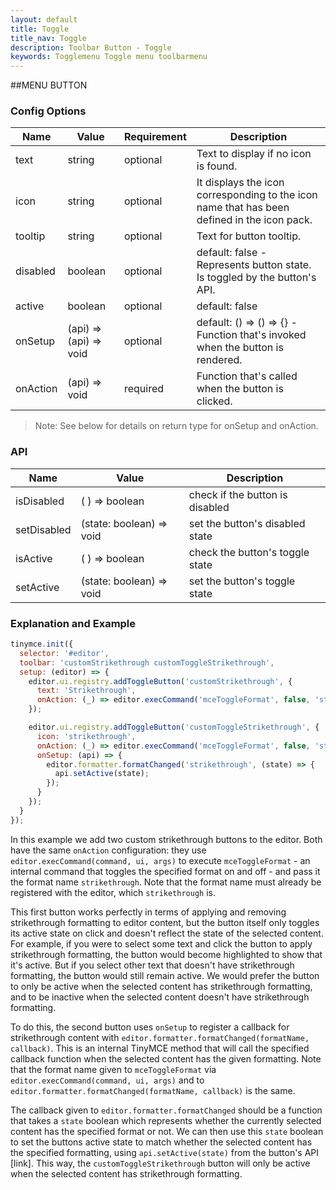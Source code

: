 ```yaml
---
layout: default
title: Toggle
title_nav: Toggle
description: Toolbar Button - Toggle
keywords: Togglemenu Toggle menu toolbarmenu
---
```


##MENU BUTTON

### Config Options

| Name | Value | Requirement | Description |
|------| ------| ------------| ----------- |
| text | string | optional | Text to display if no icon is found. |
| icon | string | optional | It displays the icon corresponding to the icon name that has been defined in the icon pack.  |
| tooltip | string | optional | Text for button tooltip.  |
| disabled | boolean | optional| default: false - Represents button state. Is toggled by the button's API. |
| active | boolean | optional | default: false |
| onSetup | (api) => (api) => void | optional | default: () => () => {} - Function that's invoked when the button is rendered. |
| onAction | (api) => void | required | Function that's called when the button is clicked. |

> Note:  See below for details on return type for onSetup and onAction.

### API

| Name | Value | Description |
|------| ------| ------------|
| isDisabled | ( ) => boolean | check if the button is disabled |
| setDisabled | (state: boolean) => void | set the button's disabled state |
| isActive| ( ) => boolean | check the button's toggle state |
| setActive | (state: boolean) => void | set the button's toggle state |

### Explanation and Example


```js
tinymce.init({
  selector: '#editor',
  toolbar: 'customStrikethrough customToggleStrikethrough',
  setup: (editor) => {
    editor.ui.registry.addToggleButton('customStrikethrough', {
      text: 'Strikethrough',
      onAction: (_) => editor.execCommand('mceToggleFormat', false, 'strikethrough')
    });

    editor.ui.registry.addToggleButton('customToggleStrikethrough', {
      icon: 'strikethrough',
      onAction: (_) => editor.execCommand('mceToggleFormat', false, 'strikethrough'),
      onSetup: (api) => {
        editor.formatter.formatChanged('strikethrough', (state) => {
          api.setActive(state);
        });
      }
    });
  }
});
```

In this example we add two custom strikethrough buttons to the editor. Both have the same `onAction` configuration: they use `editor.execCommand(command, ui, args)` to execute `mceToggleFormat` - an internal command that toggles the specified format on and off - and pass it the format name `strikethrough`. Note that the format name must already be registered with the editor, which `strikethrough` is.

This first button works perfectly in terms of applying and removing strikethrough formatting to editor content, but the button itself only toggles its active state on click and doesn't reflect the state of the selected content. For example, if you were to select some text and click the button to apply strikethrough formatting, the button would become highlighted to show that it's active. But if you select other text that doesn't have strikethrough formatting, the button would still remain active. We would prefer the button to only be active when the selected content has strikethrough formatting, and to be inactive when the selected content doesn't have strikethrough formatting.

To do this, the second button uses `onSetup` to register a callback for strikethrough content with `editor.formatter.formatChanged(formatName, callback)`. This is an internal TinyMCE method that will call the specified callback function when the selected content has the given formatting. Note that the format name given to `mceToggleFormat` via `editor.execCommand(command, ui, args)` and to `editor.formatter.formatChanged(formatName, callback)` is the same.

The callback given to `editor.formatter.formatChanged` should be a function that takes a `state` boolean which represents whether the currently selected content has the specified format or not. We can then use this `state` boolean to set the buttons active state to match whether the selected content has the specified formatting, using `api.setActive(state)` from the button's API [link]. This way, the `customToggleStrikethrough` button will only be active when the selected content has strikethrough formatting.